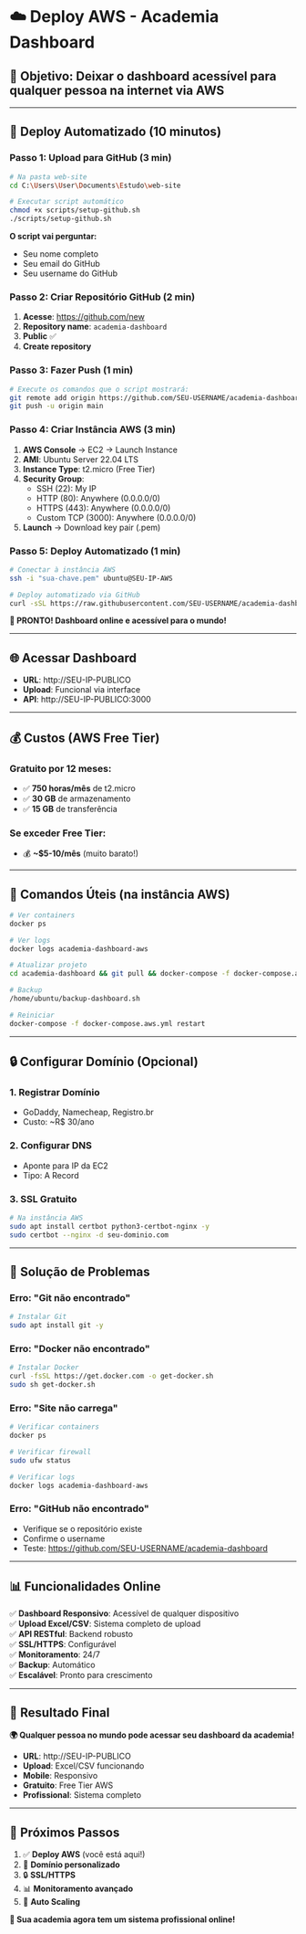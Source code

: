 # ☁️ Deploy AWS - Academia Dashboard

## 🎯 **Objetivo**: Deixar o dashboard acessível para qualquer pessoa na internet via AWS

---

## 🚀 **Deploy Automatizado (10 minutos)**

### **Passo 1: Upload para GitHub** (3 min)

```bash
# Na pasta web-site
cd C:\Users\User\Documents\Estudo\web-site

# Executar script automático
chmod +x scripts/setup-github.sh
./scripts/setup-github.sh
```

**O script vai perguntar:**
- Seu nome completo
- Seu email do GitHub
- Seu username do GitHub

### **Passo 2: Criar Repositório GitHub** (2 min)

1. **Acesse**: https://github.com/new
2. **Repository name**: `academia-dashboard`
3. **Public** ✅
4. **Create repository**

### **Passo 3: Fazer Push** (1 min)

```bash
# Execute os comandos que o script mostrará:
git remote add origin https://github.com/SEU-USERNAME/academia-dashboard.git
git push -u origin main
```

### **Passo 4: Criar Instância AWS** (3 min)

1. **AWS Console** → EC2 → Launch Instance
2. **AMI**: Ubuntu Server 22.04 LTS
3. **Instance Type**: t2.micro (Free Tier)
4. **Security Group**: 
   - SSH (22): My IP
   - HTTP (80): Anywhere (0.0.0.0/0)
   - HTTPS (443): Anywhere (0.0.0.0/0)
   - Custom TCP (3000): Anywhere (0.0.0.0/0)
5. **Launch** → Download key pair (.pem)

### **Passo 5: Deploy Automatizado** (1 min)

```bash
# Conectar à instância AWS
ssh -i "sua-chave.pem" ubuntu@SEU-IP-AWS

# Deploy automatizado via GitHub
curl -sSL https://raw.githubusercontent.com/SEU-USERNAME/academia-dashboard/main/scripts/deploy-github.sh | bash
```

**🎉 PRONTO! Dashboard online e acessível para o mundo!**

---

## 🌐 **Acessar Dashboard**

- **URL**: http://SEU-IP-PUBLICO
- **Upload**: Funcional via interface
- **API**: http://SEU-IP-PUBLICO:3000

---

## 💰 **Custos (AWS Free Tier)**

### **Gratuito por 12 meses:**
- ✅ **750 horas/mês** de t2.micro
- ✅ **30 GB** de armazenamento
- ✅ **15 GB** de transferência

### **Se exceder Free Tier:**
- 💰 **~$5-10/mês** (muito barato!)

---

## 🔧 **Comandos Úteis (na instância AWS)**

```bash
# Ver containers
docker ps

# Ver logs
docker logs academia-dashboard-aws

# Atualizar projeto
cd academia-dashboard && git pull && docker-compose -f docker-compose.aws.yml up --build -d

# Backup
/home/ubuntu/backup-dashboard.sh

# Reiniciar
docker-compose -f docker-compose.aws.yml restart
```

---

## 🔒 **Configurar Domínio (Opcional)**

### **1. Registrar Domínio**
- GoDaddy, Namecheap, Registro.br
- Custo: ~R$ 30/ano

### **2. Configurar DNS**
- Aponte para IP da EC2
- Tipo: A Record

### **3. SSL Gratuito**
```bash
# Na instância AWS
sudo apt install certbot python3-certbot-nginx -y
sudo certbot --nginx -d seu-dominio.com
```

---

## 🚨 **Solução de Problemas**

### **Erro: "Git não encontrado"**
```bash
# Instalar Git
sudo apt install git -y
```

### **Erro: "Docker não encontrado"**
```bash
# Instalar Docker
curl -fsSL https://get.docker.com -o get-docker.sh
sudo sh get-docker.sh
```

### **Erro: "Site não carrega"**
```bash
# Verificar containers
docker ps

# Verificar firewall
sudo ufw status

# Verificar logs
docker logs academia-dashboard-aws
```

### **Erro: "GitHub não encontrado"**
- Verifique se o repositório existe
- Confirme o username
- Teste: https://github.com/SEU-USERNAME/academia-dashboard

---

## 📊 **Funcionalidades Online**

✅ **Dashboard Responsivo**: Acessível de qualquer dispositivo  
✅ **Upload Excel/CSV**: Sistema completo de upload  
✅ **API RESTful**: Backend robusto  
✅ **SSL/HTTPS**: Configurável  
✅ **Monitoramento**: 24/7  
✅ **Backup**: Automático  
✅ **Escalável**: Pronto para crescimento  

---

## 🎯 **Resultado Final**

**🌍 Qualquer pessoa no mundo pode acessar seu dashboard da academia!**

- **URL**: http://SEU-IP-PUBLICO
- **Upload**: Excel/CSV funcionando
- **Mobile**: Responsivo
- **Gratuito**: Free Tier AWS
- **Profissional**: Sistema completo

---

## 🚀 **Próximos Passos**

1. ✅ **Deploy AWS** (você está aqui!)
2. 🔄 **Domínio personalizado**
3. 🔒 **SSL/HTTPS**
4. 📊 **Monitoramento avançado**
5. 🔄 **Auto Scaling**

**🎉 Sua academia agora tem um sistema profissional online!**

